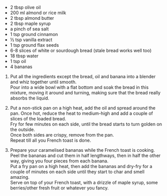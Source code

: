 * 2 tbsp olive oil
* 200 ml almond or rice milk
* 2 tbsp almond butter
* 2 tbsp maple syrup
* a pinch of sea salt
* 1 tsp ground cinnamon
* ½ tsp vanilla extract
* 1 tsp ground flax seeds
* 6-8 slices of white or sourdough bread (stale bread works well too)
* 18 tbsp water
* 1 tsp oil
* 4 bananas

1. Put all the ingredients except the bread, oil and banana into a blender and whiz together until smooth.  
Pour into a wide bowl with a flat bottom and soak the bread in this mixture, moving it around and turning, making sure that the bread really absorbs the liquid.

2. Put a non-stick pan on a high heat, add the oil and spread around the pan. Once hot, reduce the heat to medium-high and add a couple of slices of the loaded bread.  
Fry for few minutes on each side, until the bread starts to turn golden on the outside.  
Once both sides are crispy, remove from the pan.  
Repeat till all you French toast is done.

3. Prepare your caramelised bananas while the French toast is cooking.  
Peel the bananas and cut them in half lengthways, then in half the other way, giving you four pieces from each banana.  
Put a fry pan on a high heat, then add the bananas and dry-fry for a couple of minutes on each side until they start to char and smell amazing.  
Serve on top of your French toast, with a drizzle of maple syrup, some berries/other fresh fruit or whatever you fancy.
